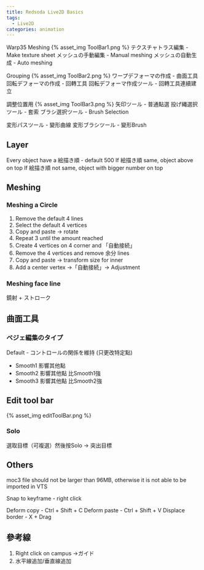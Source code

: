 ```yaml
---
title: Redsoda Live2D Basics
tags:
  - Live2D
categories: animation
---
```

Warp35
Meshing
{% asset_img ToolBar1.png %}
テクスチャトラス編集 - Make texture sheet
メッシュの手動編集 - Manual meshing
メッシュの自動生成 - Auto meshing

Grouping
{% asset_img ToolBar2.png %}
ワープデフォーマの作成 - 曲面工具
回転デフォーマの作成 - 回轉工具
回転デフォーマ作成ツール - 回轉工具連續建立

調整位置用
{% asset_img ToolBar3.png %}
矢印ツール - 普通點選
投げ縄選択ツール - 套索
ブラシ選択ツール - Brush Selection

変形パスツール - 變形曲線
変形ブラシツール - 變形Brush

## Layer
Every object have a 絵描き順 - default 500
If 絵描き順 same, object above on top
If 絵描き順 not same, object with bigger number on top

## Meshing
### Meshing a Circle
1. Remove the default 4 lines
2. Select the default 4 vertices
3. Copy and paste → rotate
4. Repeat 3 until the amount reached
5. Create 4 vertices on 4 corner and 「自動接続」
6. Remove the 4 vertices and remove 余分 lines
7. Copy and paste → transform size for inner
7. Add a center vertex →「自動接続」→ Adjustment

### Meshing face line
鏡射 + ストローク


## 曲面工具
### ベジェ編集のタイプ
Default - コントロールの関係を維持 (只更改特定點)

- Smooth1 影響其他點
- Smooth2 影響其他點 比Smooth1強
- Smooth3 影響其他點 比Smooth2強

## Edit tool bar
{% asset_img editToolBar.png %}
### Solo
選取目標（可複選）然後按Solo → 突出目標

## Others
moc3 file should not be larger than 96MB, otherwise it is not able to be imported in VTS

Snap to keyframe - right click

Deform copy - Ctrl + Shift + C
Deform paste - Ctrl + Shift + V
Displace border - X + Drag

## 參考線
1. Right click on campus →ガイド
2. 水平線追加/垂直線追加